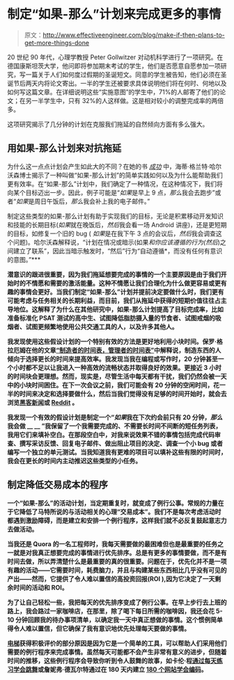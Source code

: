 # 制定“如果-那么”计划来完成更多的事情

> 原文：<http://www.effectiveengineer.com/blog/make-if-then-plans-to-get-more-things-done>

20 世纪 90 年代，心理学教授 Peter Gollwitzer 对动机科学进行了一项研究。在德国康斯坦茨大学，他问即将参加期末考试的学生，他们是否愿意自愿参加一项研究，写一篇关于人们如何度过假期的圣诞短文。同意的学生被告知，他们必须在圣诞节后两天内将论文寄出。一半的学生还被要求具体说明他们将在何时、何地以及如何写这篇文章。在详细说明这些“实施意图”的学生中，71%的人邮寄了他们的论文；在另一半学生中，只有 32%的人这样做。这是相对较小的调整完成率的两倍多。

这项研究揭示了几分钟的计划在克服我们拖延的自然倾向方面有多么强大。

## 用如果-那么计划来对抗拖延

为什么这一点点计划会产生如此大的不同？在她的书 [*成功*](http://www.amazon.com/gp/product/0452297710?ie=UTF8&camp=1789&creativeASIN=0452297710&linkCode=xm2&tag=theeffeengi-20) 中，海蒂·格兰特·哈尔沃森博士揭示了一种叫做“如果-那么计划”的简单实践如何以及为什么能帮助我们更有效率。在“如果-那么”计划中，我们确定了一种情况，在这种情况下，我们将向某个目标迈出一步。因此，例子可能是“*如果*是早上 9 点，*那么*我会去跑步”或者“*如果*是周日午饭后，*那么*我会补上我的电子邮件。”

制定这些类型的如果-那么计划有助于实现我们的目标，无论是积累移动开发知识和技能的长期目标(*如果*就在晚饭后，*然后*我会看一场 Android 讲座)，还是更短期的目标，如修复一个旧的 bug ( *如果*是在我下午 3 点的会议后，*然后*我会调查这个问题)。哈尔沃森解释说，“计划在情况或暗示(如果*和你应该遵循的行为(然后*)之间建立了联系”，因此当暗示触发时，“然后”行为“自动遵循*，而没有任何有意识的意图。”***

**潜意识的跟进很重要，因为我们拖延想要完成的事情的一个主要原因是由于我们开始时的不情愿和需要的激活能量。这种不情愿让我们合理化为什么做更容易或更有趣的事情会更好。当我们制定“如果-那么”计划并提前决定要做什么时，我们更有可能考虑与任务相关的长期利益，而目前，我们从拖延中获得的短期价值往往占主导地位。这解释了为什么在其他研究中，如果-那么计划提高了目标完成率，比如准备标准化 PSAT 测试的高中生、试图降低脂肪摄入量的节食者、试图戒烟的吸烟者、试图更频繁地使用公共交通工具的人，以及许多其他人。**

**我发现使用这些假设计划的一个特别有效的方法是更好地利用小块时间。保罗·格拉厄姆在他的文章[“制造者的时间表，管理者的时间表”](http://www.paulgraham.com/makersschedule.html)中解释说，制造东西的人倾向于选择更长的时间来提高效率。我发现当我在编程或写作时，20 分钟甚至一个小时都不足以让我进入一种高效的流畅状态并取得良好的效果。更接近 3 小时的时间块会更理想。然而，现实是，尽管生活中每天都有干扰，我们仍然会被一天中的小块时间困住。在下一次会议之前，我们可能会有 20 分钟的空闲时间，花一半的时间来决定和选择要做什么，然后当我们觉得没有足够的时间开始时，就会去浏览[黑客新闻](http://news.ycombinator.com/)或 [Reddit](http://reddit.com) 。**

**我发现一个有效的假设计划是制定一个“*如果*我在下次约会前只有 20 分钟，*那么*我会做 **__** **__** ”我保留了一个我需要完成的、不需要长时间不间断的短任务列表，我用它们来填补空白。在那段空白中，对我来说效果不错的事情包括完成代码审查、撰写采访反馈、回复电子邮件、做出阻止项目的决定、调查一个小 bug 或者编写一个独立的单元测试。当我知道我有更难的项目可以填补这些有限的时间时，我会在更长的时间内主动推迟这些类型的小任务。**

## **制定降低交易成本的程序**

**一个“如果-那么”的活动计划，当定期重复时，就变成了例行公事。常规的力量在于它降低了马特所说的与活动相关的心理“交易成本”。我们不是每次考虑活动时都遇到激励障碍，而是建立和安排一个例行程序，这样我们就不必反复鼓起意志力去做活动。**

**当我还是 Quora 的一名工程师时，我每天需要做的最困难但也是最重要的任务之一就是对我真正想要完成的事情进行优先排序。总是有更多的事情要做，而不是有时间去做，所以弄清楚什么是最重要的真的很重要。问题在于，优先化并不是一项有趣的活动——它需要时间，耗费脑力，并且与构建某些东西相比几乎没有可见的产出——然而，它提供了令人难以置信的高投资回报(ROI ),因为它决定了一天剩余时间的活动和 ROI。**

**为了让自己轻松一些，我把每天的优先排序变成了例行公事。在早上步行去上班的路上，我会路过一家咖啡店，在那里，除了喝下每日所需的咖啡因，我还会花 5-10 分钟回顾我的待办事项清单，以确定我一天中真正想做的事情。这个惯例简单得令人难以置信，但它确保了我有意识地优先处理每天要做的事情。**

**[电梯](https://www.lift.do/)获得积极评价的部分原因是因为它是一个简单的工具，可以帮助人们采用他们需要的例行程序来完成事情。虽然每天可能都不会产生非常有意义的进步，但随着时间的推移，这些例行程序会导致你听到令人鼓舞的故事，如卡伦·程[通过每天练习学会跳舞](http://www.danceinayear.com/story/)或詹妮弗·德瓦尔特通过在 180 天内建立 [180 个网站学会编码](http://jenniferdewalt.com/index.html)。**